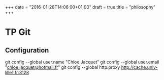 +++
date = "2016-01-28T14:06:00+01:00"
draft = true
title = "philosophy"
+++

# TP Git
## Configuration

   git config --global user.name "Chloe Jacquet"
   git config --global user.email "chloe.jacquet@hotmail.fr"
   git config --global http.proxy http://cache.univ-lille1.fr:3128